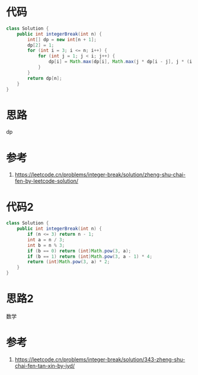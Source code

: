 # 代码

```java
class Solution {
    public int integerBreak(int n) {
        int[] dp = new int[n + 1];
        dp[2] = 1;
        for (int i = 3; i <= n; i++) {
            for (int j = 1; j < i; j++) {
                dp[i] = Math.max(dp[i], Math.max(j * dp[i - j], j * (i - j)));
            }
        }
        return dp[n];
    }
}
```

# 思路

dp

# 参考

1. https://leetcode.cn/problems/integer-break/solution/zheng-shu-chai-fen-by-leetcode-solution/

# 代码2

```java
class Solution {
    public int integerBreak(int n) {
        if (n <= 3) return n - 1;
        int a = n / 3;
        int b = n % 3;
        if (b == 0) return (int)Math.pow(3, a);
        if (b == 1) return (int)Math.pow(3, a - 1) * 4;
        return (int)Math.pow(3, a) * 2;
    }
}
```

# 思路2

数学

# 参考

1. https://leetcode.cn/problems/integer-break/solution/343-zheng-shu-chai-fen-tan-xin-by-jyd/